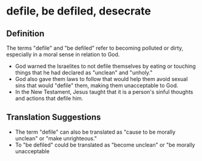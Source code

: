 # defile, be defiled, desecrate

## Definition

The terms "defile" and "be defiled" refer to becoming polluted or dirty, especially in a moral sense in relation to God.

* God warned the Israelites to not defile themselves by eating or touching things that he had declared as "unclean" and "unholy."
* God also gave them laws to follow that would help them avoid sexual sins that would "defile" them, making them unacceptable to God.
* In the New Testament, Jesus taught that it is a person's sinful thoughts and actions that defile him.


## Translation Suggestions



* The term "defile" can also be translated as "cause to be morally unclean" or "make unrighteous."
* To "be defiled" could be translated as "become unclean" or "be morally unacceptable